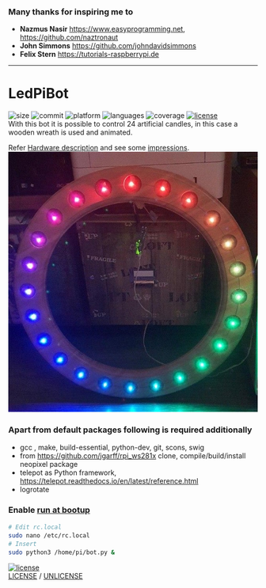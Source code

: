 ### Many thanks for inspiring me to 
 * **Nazmus Nasir** https://www.easyprogramming.net, https://github.com/naztronaut
 * **John Simmons** https://github.com/johndavidsimmons
 * **Felix Stern** https://tutorials-raspberrypi.de
---

# LedPiBot
![size](https://img.shields.io/github/repo-size/kaulketh/ledpibot.svg?color=blue) ![commit](https://img.shields.io/github/last-commit/kaulketh/ledpibot.svg?color=darkviolet) ![platform](https://img.shields.io/badge/platform-linux-blue.svg?color=yellow) ![languages](https://img.shields.io/github/languages/count/kaulketh/ledpibot.svg?color=yellowgreen) ![coverage](https://img.shields.io/github/languages/top/kaulketh/ledpibot.svg?color=darkgreen&style=flat) [![license](https://img.shields.io/github/license/kaulketh/ledpibot.svg?color=darkred)](https://unlicense.org/)<br>
With this bot it is possible to control 24 artificial candles, in this case a wooden wreath is used and animated. 

Refer [Hardware description](./hardware/HARDWARE.md) and see some [impressions](hardware/media).
![wooden wreath](hardware/media/wreath.jpg) 

### Apart from default packages following is required additionally
* gcc , make, build-essential, python-dev, git, scons, swig
* from https://github.com/jgarff/rpi_ws281x clone, compile/build/install neopixel package 
* telepot as Python framework, https://telepot.readthedocs.io/en/latest/reference.html
* logrotate

### Enable [run at bootup](https://www.dexterindustries.com/howto/run-a-program-on-your-raspberry-pi-at-startup/#local)
````bash
# Edit rc.local 
sudo nano /etc/rc.local
# Insert 
sudo python3 /home/pi/bot.py &
````


[![license](https://img.shields.io/github/license/kaulketh/ledpibot.svg?color=darkred)](https://unlicense.org/)<br>
[LICENSE](https://github.com/kaulketh/ledpibot/blob/master/LICENSE) / [UNLICENSE](https://github.com/kaulketh/ledpibot/blob/master/UNLICENSE)